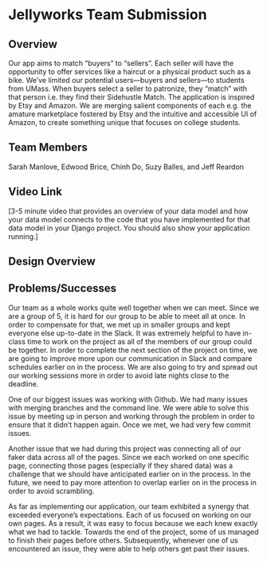 # Jellyworks Team Submission
## Overview
Our app aims to match “buyers” to “sellers”. Each seller will have the opportunity to offer services like a haircut or a physical product such as a bike. We’ve limited our potential users—buyers and sellers—to students from UMass. When buyers select a seller to patronize, they “match” with that person i.e. they find their Sidehustle Match. The application is inspired by Etsy and Amazon. We are merging salient components of each e.g. the amature marketplace fostered by Etsy and the intuitive and accessible UI of Amazon, to create something unique that focuses on college students.

## Team Members
Sarah Manlove, Edwood Brice, Chinh Do, Suzy Balles, and Jeff Reardon

## Video Link
[3-5 minute video that provides an overview of your data model and how your data model connects to the code that you have implemented for that data model in your Django project. You should also show your application running.]  

## Design Overview


## Problems/Successes
Our team as a whole works quite well together when we can meet. Since we are a group of 5, it is hard for our group to be able to meet all at once. In order to compensate for that, we met up in smaller groups and kept everyone else up-to-date in the Slack. It was extremely helpful to have in-class time to work on the project as all of the members of our group could be together. In order to complete the next section of the project on time, we are going to improve more upon our communication in Slack and compare schedules earlier on in the process. We are also going to try and spread out our working sessions more in order to avoid late nights close to the deadline. 

One of our biggest issues was working with Github. We had many issues with merging branches and the command line. We were able to solve this issue by meeting up in person and working through the problem in order to ensure that it didn’t happen again. Once we met, we had very few commit issues. 

Another issue that we had during this project was connecting all of our faker data across all of the pages. Since we each worked on one specific page, connecting those pages (especially if they shared data) was a challenge that we should have anticipated earlier on in the process. In the future, we need to pay more attention to overlap earlier on in the process in order to avoid scrambling. 

As far as implementing our application, our team exhibited a synergy that exceeded everyone’s expectations. Each of us focused on working on our own pages. As a result, it was easy to focus because we each knew exactly what we had to tackle. Towards the end of the project, some of us managed to finish their pages before others. Subsequently, whenever one of us encountered an issue, they were able to help others get past their issues. 


